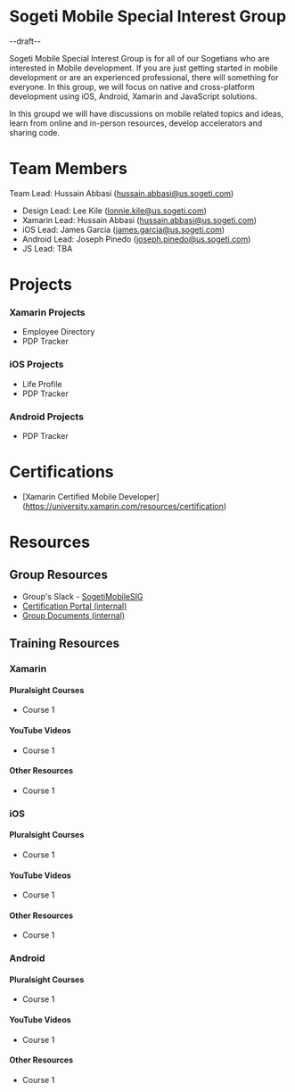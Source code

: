 # Sogeti Mobile Special Interest Group
--draft--

Sogeti Mobile Special Interest Group is for all of our Sogetians who are interested in Mobile development. If you are just getting started in mobile development or are an experienced professional, there will something for everyone. In this group, we will focus on native and cross-platform development using iOS, Android, Xamarin and JavaScript solutions.

In this groupd we will have discussions on mobile related topics and ideas, learn from online and in-person resources, develop accelerators and sharing code.


# Team Members
Team Lead: Hussain Abbasi (hussain.abbasi@us.sogeti.com)

* Design Lead:  Lee Kile (lonnie.kile@us.sogeti.com)
* Xamarin Lead: Hussain Abbasi (hussain.abbasi@us.sogeti.com)
* iOS Lead: James Garcia (james.garcia@us.sogeti.com)
* Android Lead: Joseph Pinedo (joseph.pinedo@us.sogeti.com)
* JS Lead: TBA


# Projects
### Xamarin Projects
* Employee Directory
* PDP Tracker

### iOS Projects
* Life Profile
* PDP Tracker

### Android Projects
* PDP Tracker


# Certifications
* [Xamarin Certified Mobile Developer] (https://university.xamarin.com/resources/certification)


# Resources
## Group Resources
* Group's Slack - [SogetiMobileSIG](sogetimobilesig.slack.com)
* [Certification Portal (internal)](https://connex.sogeti.com)
* [Group Documents (internal)](https://connex.sogeti.com)

## Training Resources
### Xamarin
#### Pluralsight Courses
* Course 1

#### YouTube Videos
* Course 1

#### Other Resources
* Course 1

### iOS
#### Pluralsight Courses
* Course 1

#### YouTube Videos
* Course 1

#### Other Resources
* Course 1

### Android
#### Pluralsight Courses
* Course 1

#### YouTube Videos
* Course 1

#### Other Resources
* Course 1
